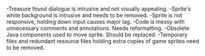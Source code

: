 -Treasure found dialogue is intrusive and not visually appealing.
-Sprite's white background is intrusive and needs to be removed.
-Sprite is not responsive, holding down input causes major lag.
-Code is messy with unnecessary comments and annotations. Needs reformatting.
-Obsolete Java components used to move sprite. Should be replaced.
-Temporary files and redundant resource files holding extra copies of game sprites need to be removed.